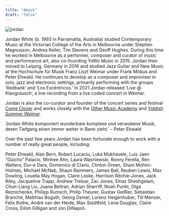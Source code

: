 ```yaml
---
title: "About"
draft: "false"
---
```


![jordan](/photo0_scaled.jpeg)

Jordan White (b. 1993 in Parramatta, Australia) studied Contemporary Music at the Victorian College of the Arts in Melbourne under Stephen Magnusson, Andrea
 Keller, Tim Stevens and Geoff Hughes. During this time he worked in Melbourne as a performer, composer and curator of music and performance art, also co-founding YoWo Music in 2015. Jordan then moved to Leipzig, Germany in 2016 and studied Jazz Guitar and New Music at the Hochschule für Musik Franz Liszt Weimar under Frank Möbus and Peter Ehwald. He continues to develop as a composer and improviser in solo, jazz and electronic settings, primarily performing with
the groups ‘Redbank’ and ‘Los Excéntricos.’ In 2021 Jordan released ‘Live @ Klangrausch’, a live recording from a live coded concert in Weimar.

Jordan is also the co-curator and founder of the concert series and festival [Come Closer](https://comecloserweimar.eu) and works closely with the [Other Music Academy](https://othermusicacademy.eu) and [Yiddish Summer Weimar](https://yiddishsummer.eu).

‘Jordan White komponiert wunderbare komplexe und verwobene Musik, deren Tiefgang einen immer weiter in Bann zieht.’ – Peter Ehwald

Over the past few years Jordan has been fortunate enough to work with a number of really great people, including:

Peter Ehwald, Alan Bern, Robert Lucaciu, Luka Mukhavele, Luis Jaen “Güicho” Palacio, Minhee Ahn, Laura Wasniewski, Ronny Ferella, Ren Walters, Dur-e Dara, Domenico di Clario, Clinton Green, Shani Mohini-Holmes, Michael McNab, Shaun Rammers, James Ball, Reuben Lewis, Max Dowling, Louella May Hogan, Claire Leske, Harrison Ritchie-Jones, Jack Riley, Jacqueline Trapp, Andrew Treloar, Zac Jones, Elnaz Sheshgelani, Chun-Liang Liu, Juana Beltran, Adrian Sherriff, Noah Punkt, Olga Reznichenko, Philipp Rumsch, Philip Theurer, Gustav Geißler, Sebastian Branché, Matthias Boguth, Georg Demel, Lorenz Heigenhuber, Till Menzer, Felix Kothe, André van der Heide, Max Stadtfeld, Lena Douglas, Claire Cross, Eilish Gilligan and Jon DiNapoli.
